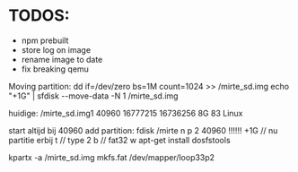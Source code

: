 # TODOS:
- npm prebuilt
- store log on image
- rename image to date
- fix breaking qemu


Moving partition:
dd if=/dev/zero bs=1M count=1024 >> /mirte_sd.img
echo "+1G" | sfdisk --move-data -N 1 /mirte_sd.img

huidige:
/mirte_sd.img1      40960 16777215 16736256   8G 83 Linux

start altijd bij 40960
add partition:
fdisk /mirte
n
p
2
40960 !!!!!!
+1G
// nu partitie erbij 
t // type
2 
b // fat32
w
apt-get install dosfstools

kpartx -a /mirte_sd.img
mkfs.fat  /dev/mapper/loop33p2 